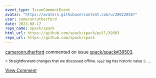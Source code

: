 ```yaml
---
event_type: IssueCommentEvent
avatar: "https://avatars.githubusercontent.com/u/28022856?"
user: cameronrutherford
date: 2023-08-17
repo_name: spack/spack
html_url: https://github.com/spack/spack/pull/39503
repo_url: https://github.com/spack/spack
---
```


<a href='https://github.com/cameronrutherford' target='_blank'>cameronrutherford</a> commented on issue <a href='https://github.com/spack/spack/pull/39503' target='_blank'>spack/spack#39503</a>.

<small>> Straightforward changes that we discussed offline. `kpp2` tag has historic value :)....</small>

<a href='https://github.com/spack/spack/pull/39503' target='_blank'>View Comment</a>
